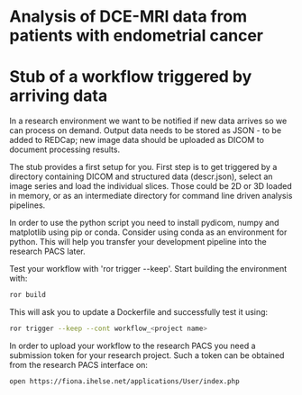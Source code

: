 # Analysis of DCE-MRI data from patients with endometrial cancer

# Stub of a workflow triggered by arriving data

In a research environment we want to be notified if new data arrives so we can process on demand. Output data needs to be stored as JSON - to be added to REDCap; new image data should be uploaded as DICOM to document processing results.

The stub provides a first setup for you. First step is to get triggered by a directory containing DICOM and structured data (descr.json), select an image series and load the individual slices. Those could be 2D or 3D loaded in memory, or as an intermediate directory for command line driven analysis pipelines.

In order to use the python script you need to install pydicom, numpy and matplotlib using pip or conda. Consider using conda as an environment for python. This will help you transfer your development pipeline into the research PACS later.

Test your workflow with 'ror trigger --keep'. Start building the environment with:

```bash
ror build
```

This will ask you to update a Dockerfile and successfully test it using:

```bash
ror trigger --keep --cont workflow_<project name>
```

In order to upload your workflow to the research PACS you need a submission token for your research project. Such a token can be obtained from the research PACS interface on:

```bash
open https://fiona.ihelse.net/applications/User/index.php
```
